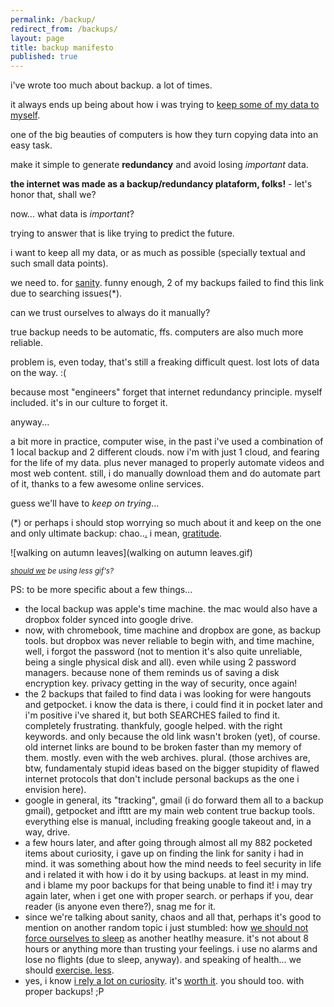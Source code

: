 ```yaml
---
permalink: /backup/
redirect_from: /backups/
layout: page
title: backup manifesto
published: true
---
```


i've wrote too much about backup. a lot of times.

it always ends up being about how i was trying to [keep some of my data to myself](https://medium.cregox.net/how-to-keep-all-your-data-to-yourself-930ac30cae7d).

one of the big beauties of computers is how they turn copying data into an easy task.

make it simple to generate **redundancy** and avoid losing *important* data.

**the internet was made as a backup/redundancy plataform, folks!** - let's honor that, shall we?

now... what data is *important*?

trying to answer that is like trying to predict the future.

i want to keep all my data, or as much as possible (specially textual and such small data points).

we need to. for [sanity](https://curiosity.com/topics/burned-out-this-research-backed-quiz-could-tell-you-curiosity/). funny enough, 2 of my backups failed to find this link due to searching issues(*).

can we trust ourselves to always do it manually?

true backup needs to be automatic, ffs. computers are also much more reliable.

problem is, even today, that's still a freaking difficult quest. lost lots of data on the way. :(

because most "engineers" forget that internet redundancy principle. myself included. it's in our culture to forget it.

anyway...

a bit more in practice, computer wise, in the past i've used a combination of 1 local backup and 2 different clouds. now i'm with just 1 cloud, and fearing for the life of my data. plus never managed to properly automate videos and most web content. still, i do manually download them and do automate part of it, thanks to a few awesome online services.

guess we'll have to _keep on trying_...

(*) or perhaps i should stop worrying so much about it and keep on the one and only ultimate backup: chao..[.](/ahoxus) i mean, [gratitude](https://curiosity.com/topics/see-how-your-gratitude-stacks-up-with-this-gratitude-survey-curiosity/).

![walking on autumn leaves](walking on autumn leaves.gif)

<small>_[should we](/contact) be using less gif's?_</small>

PS: to be more specific about a few things...

- the local backup was apple's time machine. the mac would also have a dropbox folder synced into google drive.
- now, with chromebook, time machine and dropbox are gone, as backup tools. but dropbox was never reliable to begin with, and time machine, well, i forgot the password (not to mention it's also quite unreliable, being a single physical disk and all). even while using 2 password managers. because none of them reminds us of saving a disk encryption key. privacy getting in the way of security, once again!
- the 2 backups that failed to find data i was looking for were hangouts and getpocket. i know the data is there, i could find it in pocket later and i'm positive i've shared it, but both SEARCHES failed to find it. completely frustrating. thankfuly, google helped. with the right keywords. and only because the old link wasn't broken (yet), of course. old internet links are bound to be broken faster than my memory of them. mostly. even with the web archives. plural. (those archives are, btw, fundamentaly stupid ideas based on the bigger stupidity of flawed internet protocols that don't include personal backups as the one i envision here).
- google in general, its "tracking", gmail (i do forward them all to a backup gmail), getpocket and ifttt are my main web content true backup tools. everything else is manual, including freaking google takeout and, in a way, drive.
- a few hours later, and after going through almost all my 882 pocketed items about curiosity, i gave up on finding the link for sanity i had in mind. it was something about how the mind needs to feel security in life and i related it with how i do it by using backups. at least in my mind. and i blame my poor backups for that being unable to find it! i may try again later, when i get one with proper search. or perhaps if you, dear reader (is anyone even there?), snag me for it.
- since we're talking about sanity, chaos and all that, perhaps it's good to mention on another random topic i just stumbled: how [we should not force ourselves to sleep](https://curiosity.com/topics/maybe-you-should-be-sleeping-twice-a-day-like-they-did-in-olden-times-curiosity/) as another heatlhy measure. it's not about 8 hours or anything more than trusting your feelings. i use no alarms and lose no flights (due to sleep, anyway). and speaking of health... we should [exercise. less](https://curiosity.com/topics/a-huge-study-shows-just-how-much-exercise-you-need-to-boost-your-mental-health-curiosity/).
- yes, i know [i rely a lot on curiosity](https://curiosity.com/4577272747245185158/likes/topics/). it's [worth it](https://curiosity.com/topics/you-can-find-your-lifes-purpose-with-a-japanese-concept-called-ikigai-curiosity/). you should too. with proper backups! ;P
